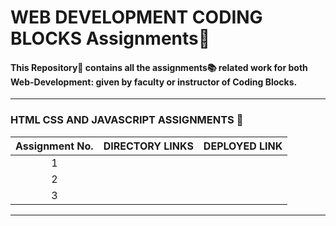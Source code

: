 # WEB DEVELOPMENT CODING BLOCKS Assignments:bookmark_tabs:

#### This Repository📁 contains all the assignments:books: related work for both Web-Development: given by faculty or instructor of Coding Blocks.

<hr/>




### HTML CSS AND JAVASCRIPT ASSIGNMENTS :dart:
| Assignment No. | DIRECTORY LINKS | DEPLOYED LINK |
| :---:   | :-: | :-: |
| 1 |     |  |
| 2 |     |  |
| 3 |     |  |

<hr/>

